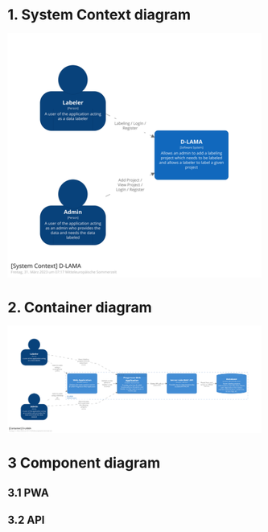 # 1. System Context diagram
![D-LAMA System Context diagram](structurizr-1-SystemContext-001.svg "D-LAMA System Context diagram")
# 2. Container diagram
![D-LAMA Container diagram](structurizr-1-Container-001.svg "D-LAMA Container diagram")
# 3 Component diagram

## 3.1 PWA

## 3.2 API